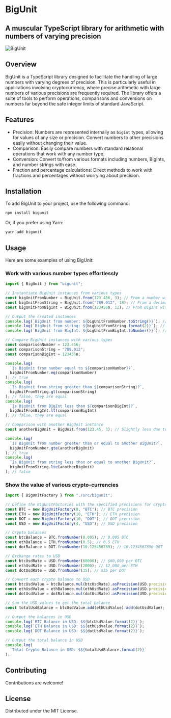 # BigUnit
## A muscular TypeScript library for arithmetic with numbers of varying precision

![BigUnit](https://github.com/bazmatic/bigunit/assets/1154619/6961c772-8902-4f9e-9a19-ca6750747326)

## Overview

BigUnit is a TypeScript library designed to facilitate the handling of large numbers with varying degrees of precision. This is particularly useful in applications involving cryptocurrency, where precise arithmetic with large numbers of various precisions are frequently required. The library offers a suite of tools to perform operations, comparisons and conversions on numbers far beyond the safe integer limits of standard JavaScript.

## Features

- Precision: Numbers are represented internally as `bigint` types, allowing for values of any size or precision. Convert numbers to other precisions easily without changing their value.
- Comparison: Easily compare numbers with standard relational operations that work with any number type.
- Conversion: Convert to/from various formats including numbers, BigInts, and number strings with ease.
- Fraction and percentage calculations: Direct methods to work with fractions and percentages without worrying about precision.

## Installation

To add BigUnit to your project, use the following command:

```sh
npm install bigunit
```

Or, if you prefer using Yarn:

```sh
yarn add bigunit
```

## Usage

Here are some examples of using BigUnit:

### Work with various number types effortlessly

```typescript
import { BigUnit } from "bigunit";

// Instantiate BigUnit instances from various types
const bigUnitFromNumber = BigUnit.from(123.456, 3); // From a number with precision 3
const bigUnitFromString = BigUnit.from("789.012", 18); // From a decimal string with precision 18
const bigUnitFromBigInt = BigUnit.from(123456n, 12); // From BigInt with precision 12

// Output the created instances
console.log(`BigUnit from number: ${bigUnitFromNumber.toString()}`); // Format as a decimal number
console.log(`BigUnit from string: ${bigUnitFromString.format(2)}`); // Format as a string with 2 places after the decimal point
console.log(`BigUnit from BigInt: ${bigUnitFromBigInt.toNumber()}`); // Output as a number

// Compare BigUnit instances with various types
const comparisonNumber = 123.456;
const comparisonString = "789.012";
const comparisonBigInt = 123456n;

console.log(
  `Is BigUnit from number equal to ${comparisonNumber}?`,
  bigUnitFromNumber.eq(comparisonNumber)
); // true
console.log(
  `Is BigUnit from string greater than ${comparisonString}?`,
  bigUnitFromString.gt(comparisonString)
); // false, they are equal
console.log(
  `Is BigUnit from BigInt less than ${comparisonBigInt}?`,
  bigUnitFromBigInt.lt(comparisonBigInt)
); // false, they are equal

// Comparison with another BigUnit instance
const anotherBigUnit = BigUnit.from(123.45, 3); // Slightly less due to rounding at precision 3

console.log(
  `Is BigUnit from number greater than or equal to another BigUnit?`,
  bigUnitFromNumber.gte(anotherBigUnit)
); // true
console.log(
  `Is BigUnit from string less than or equal to another BigUnit?`,
  bigUnitFromString.lte(anotherBigUnit)
); // false
```

### Show the value of various crypto-currencies

```typescript
import { BigUnitFactory } from "./src/bigunit";

// Define the BigUnitFactories with the specified precisions for cryptocurrencies and USD
const BTC = new BigUnitFactory(8, "BTC"); // BTC precision
const ETH = new BigUnitFactory(18, "ETH"); // ETH precision
const DOT = new BigUnitFactory(10, "DOT"); // DOT precision
const USD = new BigUnitFactory(4, "USD"); // USD precision

// Crypto balances
const btcBalance = BTC.fromNumber(0.005); // 0.005 BTC
const ethBalance = ETH.fromNumber(0.5); // 0.5 ETH
const dotBalance = DOT.fromNumber(10.123456789); // 10.1234567890 DOT

// Exchange rates to USD
const btcUsdRate = USD.fromNumber(60000); // $60,000 per BTC
const ethUsdRate = USD.fromNumber(2000); // $2,000 per ETH
const dotUsdRate = USD.fromNumber(35); // $35 per DOT

// Convert each crypto balance to USD
const btcUsdValue = btcBalance.mul(btcUsdRate).asPrecision(USD.precision);
const ethUsdValue = ethBalance.mul(ethUsdRate).asPrecision(USD.precision);
const dotUsdValue = dotBalance.mul(dotUsdRate).asPrecision(USD.precision);

// Sum the USD values to get the total balance
const totalUsdBalance = btcUsdValue.add(ethUsdValue).add(dotUsdValue);

// Output the balances in USD
console.log(`BTC Balance in USD: $${btcUsdValue.format(2)}`);
console.log(`ETH Balance in USD: $${ethUsdValue.format(2)}`);
console.log(`DOT Balance in USD: $${dotUsdValue.format(2)}`);

// Output the total balance in USD
console.log(
  `Total Crypto Balance in USD: $${totalUsdBalance.format(2)}`
);
```

## Contributing

Contributions are welcome!

## License

Distributed under the MIT License.
